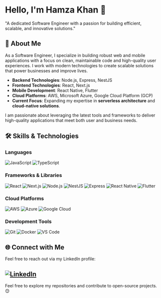 # Hello, I'm Hamza Khan 👋

"A dedicated Software Engineer with a passion for building efficient, scalable, and innovative solutions."

## 🚀 About Me
As a Software Engineer, I specialize in building robust web and mobile applications with a focus on clean, maintainable code and high-quality user experiences. I work with modern technologies to create scalable solutions that power businesses and improve lives.

- **Backend Technologies**: Node.js, Express, NestJS
- **Frontend Technologies**: React, Next.js
- **Mobile Development**: React Native, Flutter
- **Cloud Platforms**: AWS, Microsoft Azure, Google Cloud Platform (GCP)
- **Current Focus**: Expanding my expertise in **serverless architecture** and **cloud-native solutions**.

I am passionate about leveraging the latest tools and frameworks to deliver high-quality applications that meet both user and business needs.

## 🛠️ Skills & Technologies

### Languages
![JavaScript](https://img.shields.io/badge/-JavaScript-F7DF1E?logo=javascript&logoColor=black&style=flat)
![TypeScript](https://img.shields.io/badge/-TypeScript-3178C6?logo=typescript&logoColor=white&style=flat)

### Frameworks & Libraries
![React](https://img.shields.io/badge/-React-61DAFB?logo=react&logoColor=black&style=flat)
![Next.js](https://img.shields.io/badge/-Next.js-000000?logo=next.js&logoColor=white&style=flat)
![Node.js](https://img.shields.io/badge/-Node.js-339933?logo=node.js&logoColor=white&style=flat)
![NestJS](https://img.shields.io/badge/-NestJS-E0234E?logo=nestjs&logoColor=white&style=flat)
![Express](https://img.shields.io/badge/-Express-000000?logo=express&logoColor=white&style=flat)
![React Native](https://img.shields.io/badge/-React%20Native-61DAFB?logo=react&logoColor=black&style=flat)
![Flutter](https://img.shields.io/badge/-Flutter-02569B?logo=flutter&logoColor=white&style=flat)

### Cloud Platforms
![AWS](https://img.shields.io/badge/-AWS-232F3E?logo=amazonaws&logoColor=white&style=flat)
![Azure](https://img.shields.io/badge/-Microsoft%20Azure-0078D4?logo=microsoft-azure&logoColor=white&style=flat)
![Google Cloud](https://img.shields.io/badge/-Google%20Cloud-4285F4?logo=google-cloud&logoColor=white&style=flat)

### Development Tools
![Git](https://img.shields.io/badge/-Git-F05032?logo=git&logoColor=white&style=flat)
![Docker](https://img.shields.io/badge/-Docker-2496ED?logo=docker&logoColor=white&style=flat)
![VS Code](https://img.shields.io/badge/-VS%20Code-007ACC?logo=visual-studio-code&logoColor=white&style=flat)

## 🌐 Connect with Me
Feel free to reach out via my LinkedIn profile:

[![LinkedIn](https://img.shields.io/badge/-LinkedIn-0077B5?logo=linkedin&logoColor=white&style=flat)](https://www.linkedin.com/in/hamzakhan100/)
---

Feel free to explore my repositories and contribute to open-source projects. 😊
